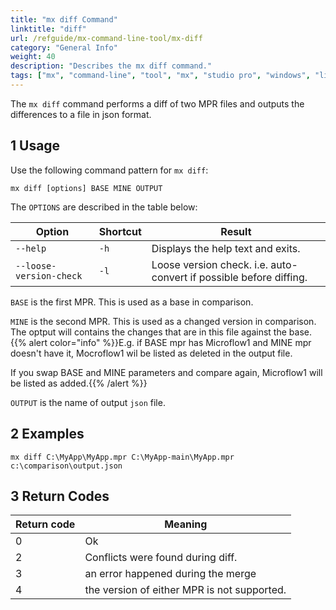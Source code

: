 ```yaml
---
title: "mx diff Command"
linktitle: "diff"
url: /refguide/mx-command-line-tool/mx-diff
category: "General Info"
weight: 40
description: "Describes the mx diff command."
tags: ["mx", "command-line", "tool", "mx", "studio pro", "windows", "linux", "diff"]
---
```


The `mx diff` command performs a diff of two MPR files and outputs the differences to a file in json format.

## 1 Usage

Use the following command pattern for `mx diff`:

`mx diff [options] BASE MINE OUTPUT`

The `OPTIONS` are described in the table below:

| Option   | Shortcut | Result                                                                        |
| -------- | -------- | ---------------------------------                                             |
| `--help` | `-h`     | Displays the help text and exits.                                             |
| `--loose-version-check` | `-l` | Loose version check. i.e. auto-convert if possible before diffing. |

`BASE` is the first MPR. This is used as a base in comparison. 

`MINE` is the second MPR. This is used as a changed version in comparison. The optput will contains the changes that are in this file against the base. 
{{% alert color="info" %}}E.g. if BASE mpr has Microflow1 and MINE mpr doesn't have it, Mocroflow1 wil be listed as deleted in the output file. 

If you swap BASE and MINE parameters and compare again, Microflow1 will be listed as added.{{% /alert %}}

`OUTPUT` is the name of output `json` file.

## 2 Examples

`mx diff C:\MyApp\MyApp.mpr C:\MyApp-main\MyApp.mpr c:\comparison\output.json`

## 3 Return Codes

| Return code | Meaning |
| - | - |
| 0 | Ok |
| 2 | Conflicts were found during diff. |
| 3 | an error happened during the merge |
| 4 | the version of either MPR is not supported. |